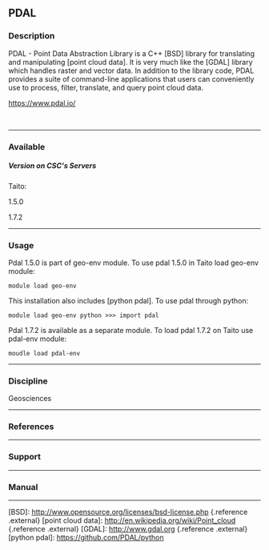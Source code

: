## PDAL

### Description

PDAL - Point Data Abstraction Library is a C++ [BSD] library for
translating and manipulating [point cloud data]. It is very much like
the [GDAL] library which handles raster and vector data. In addition to
the library code, PDAL provides a suite of command-line applications
that users can conveniently use to process, filter, translate, and query
point cloud data.

<https://www.pdal.io/>

 

------------------------------------------------------------------------

### Available

##### Version on CSC's Servers

Taito:

1.5.0

1.7.2

------------------------------------------------------------------------

### Usage

Pdal 1.5.0 is part of geo-env module. To use pdal 1.5.0 in Taito load
geo-env module:

`module load geo-env`

This installation also includes [python pdal]. To use pdal through
python:

  
`module load geo-env python >>> import pdal`

Pdal 1.7.2 is available as a separate module. To load pdal 1.7.2 on
Taito use pdal-env module:

`moudle load pdal-env`

------------------------------------------------------------------------

### Discipline

Geosciences  

------------------------------------------------------------------------

### References

------------------------------------------------------------------------

### Support

------------------------------------------------------------------------

### Manual

------------------------------------------------------------------------

  [BSD]: http://www.opensource.org/licenses/bsd-license.php {.reference
  .external}
  [point cloud data]: http://en.wikipedia.org/wiki/Point_cloud
  {.reference .external}
  [GDAL]: http://www.gdal.org {.reference .external}
  [python pdal]: https://github.com/PDAL/python

